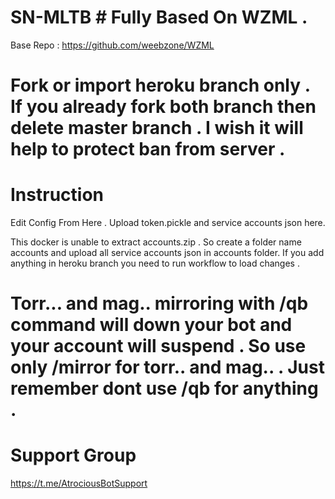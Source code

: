 # SN-MLTB # Fully Based On WZML . 

Base Repo : https://github.com/weebzone/WZML

# Fork or import heroku branch only . If you already fork both branch then delete master branch . I wish it will help to protect ban from server .

# Instruction #

Edit Config From Here .
Upload token.pickle and service accounts json here.

This docker is unable to extract accounts.zip . So create a folder name accounts and upload all service accounts json in accounts folder.
If you add anything in heroku branch you need to run workflow to load changes .

# Torr... and mag.. mirroring with /qb command will down your bot and your account will suspend . So use only /mirror for torr.. and mag.. . Just remember dont use /qb for anything .

# Support Group 

https://t.me/AtrociousBotSupport
